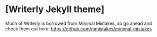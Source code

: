 # [Writerly Jekyll theme]

Much of Writerly is borrowed from Minimal Mistakes, so go ahead and check them out here: https://github.com/mmistakes/minimal-mistakes